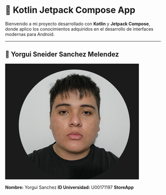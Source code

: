 # 📱 Kotlin Jetpack Compose App

Bienvenido a mi proyecto desarrollado con **Kotlin** y **Jetpack Compose**, donde aplico los conocimientos adquiridos en el desarrollo de interfaces modernas para Android.

---

## 👤 Yorgui Sneider Sanchez Melendez

![yorgui](img.png)


**Nombre:** Yorgui Sanchez 
**ID Universidad:** U00171197
**StoreApp**